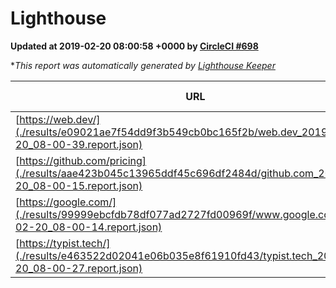 
# Lighthouse

**Updated at 2019-02-20 08:00:58 +0000 by [CircleCI #698](https://circleci.com/gh/ItinerisLtd/lighthouse-keeper-example/698)**

**This report was automatically generated by [Lighthouse Keeper](https://github.com/itinerisltd/lighthouse-keeper)*

| URL | Performance | Accessibility | Best Practices | SEO | PWA | Updated At |
| --- | --- | --- | --- | --- | --- | --- |
| [https://web.dev/](./results/e09021ae7f54dd9f3b549cb0bc165f2b/web.dev_2019-02-20_08-00-39.report.json) | 0.92 | 0.93 | 1 | 0.91 | 1 | 2019-02-20T08:00:39.951Z |
| [https://github.com/pricing](./results/aae423b045c13965ddf45c696df2484d/github.com_2019-02-20_08-00-15.report.json) | 0.73 | 0.89 | 0.93 | 0.9 | 0.58 | 2019-02-20T08:00:15.234Z |
| [https://google.com/](./results/99999ebcfdb78df077ad2727fd00969f/www.google.com_2019-02-20_08-00-14.report.json) | 0.96 | 0.71 | 0.93 | 0.8 | 0.58 | 2019-02-20T08:00:14.169Z |
| [https://typist.tech/](./results/e463522d02041e06b035e8f61910fd43/typist.tech_2019-02-20_08-00-27.report.json) | 1 |  |  |  |  | 2019-02-20T08:00:27.971Z |
